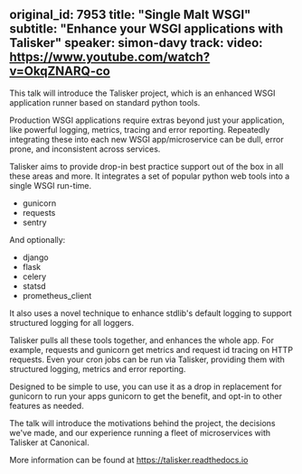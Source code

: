original_id: 7953
title: "Single Malt WSGI"
subtitle: "Enhance your WSGI applications with Talisker"
speaker: simon-davy
track: 
video: https://www.youtube.com/watch?v=OkqZNARQ-co
---
This talk will introduce the Talisker project, which is an enhanced WSGI
application runner based on standard python tools.

Production WSGI applications require extras beyond just your
application, like powerful logging, metrics, tracing and error
reporting.  Repeatedly integrating these into each new WSGI
app/microservice can be dull, error prone, and inconsistent across
services.

Talisker aims to provide drop-in best practice support out of the box in
all these areas and more. It integrates a set of popular python web
tools into a single WSGI run-time.

 - gunicorn
 - requests
 - sentry

And optionally:

 - django
 - flask
 - celery
 - statsd
 - prometheus_client

It also uses a novel technique to enhance stdlib's default logging to
support structured logging for all loggers.

Talisker pulls all these tools together, and enhances the whole app. For
example, requests and gunicorn get metrics and request id tracing on
HTTP requests. Even your cron jobs can be run via Talisker, providing
them with structured logging, metrics and error reporting.

Designed to be simple to use, you can use it as a drop in replacement
for gunicorn to run your apps gunicorn to get the benefit, and opt-in to
other features as needed.

The talk will introduce the motivations behind the project, the
decisions we've made, and our experience running a fleet of
microservices with Talisker at Canonical.

More information can be found at https://talisker.readthedocs.io